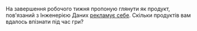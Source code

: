 На завершення робочого тижня пропоную глянути як продукт, пов'язаний з Інженерією Даних [рекламує себе](https://www.firebolt.io/big-data-game). Скільки продуктів вам вдалось впізнати під час гри?
